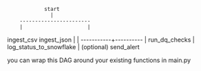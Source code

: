                 start
                  |
        -----------------------
        |                     |
   ingest_csv            ingest_json
        |                     |
        -----------+----------
                    |
              run_dq_checks
                    |
           log_status_to_snowflake
                    |
        (optional) send_alert


you can wrap this DAG around your existing functions in main.py
